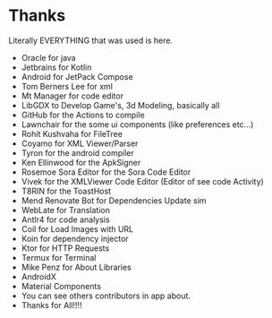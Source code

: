 # Thanks
Literally EVERYTHING that was used is here.

- Oracle for java
- Jetbrains for Kotlin
- Android for JetPack Compose
- Tom Berners Lee for xml
- Mt Manager for code editor
- LibGDX to Develop Game's, 3d Modeling, basically all
- GitHub for the Actions to compile
- Lawnchair for the some ui components (like preferences etc...)
- Rohit Kushvaha for FileTree
- Coyamo for XML Viewer/Parser
- Tyron for the android compiler
- Ken Ellinwood for the ApkSigner
- Rosemoe Sora Editor for the Sora Code Editor
- Vivek for the XMLViewer Code Editor (Editor of see code Activity)
- T8RIN for the ToastHost
- Mend Renovate Bot for Dependencies  Update sim
- WebLate for Translation
- Antlr4 for code analysis
- Coil for Load Images with URL
- Koin for dependency injector
- Ktor for HTTP Requests
- Termux for Terminal
- Mike Penz for About Libraries
- AndroidX
- Material Components
- You can see others contributors in app about.
- Thanks for All!!!!
